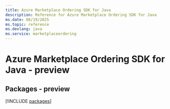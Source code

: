```yaml
---
title: Azure Marketplace Ordering SDK for Java
description: Reference for Azure Marketplace Ordering SDK for Java
ms.date: 08/19/2025
ms.topic: reference
ms.devlang: java
ms.service: marketplaceordering
---
```

# Azure Marketplace Ordering SDK for Java - preview
## Packages - preview
[!INCLUDE [packages](marketplace-ordering-index.md)]
